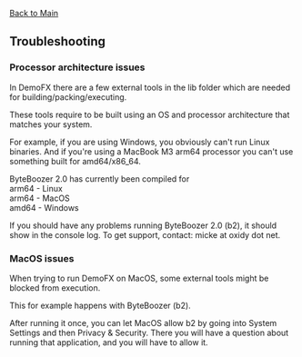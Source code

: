 [Back to Main](../README.md)


## Troubleshooting

### Processor architecture issues

In DemoFX there are a few external tools in the lib folder which are needed for building/packing/executing.

These tools require to be built using an OS and processor architecture that matches your system. 

For example, if you are using Windows, you obviously can't run Linux binaries. And if you're using a MacBook M3 arm64 processor you can't use something built for amd64/x86_64.

ByteBoozer 2.0 has currently been compiled for  
arm64 - Linux  
arm64 - MacOS  
amd64 - Windows

If you should have any problems running ByteBoozer 2.0 (b2), it should show in the console log. To get support, contact: micke at oxidy dot net. 

### MacOS issues

When trying to run DemoFX on MacOS, some external tools might be blocked from execution.

This for example happens with ByteBoozer (b2).

After running it once, you can let MacOS allow b2 by going into System Settings and then Privacy & Security.
There you will have a question about running that application, and you will have to allow it.

